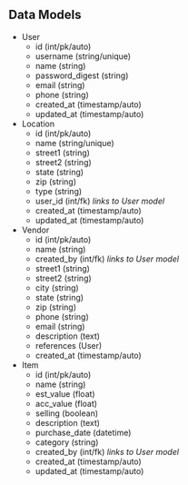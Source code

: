 ## Data Models 

* User 
  * id (int/pk/auto)
  * username (string/unique)
  * name (string)
  * password_digest (string) 
  * email (string) 
  * phone (string)
  * created_at (timestamp/auto)
  * updated_at (timestamp/auto)
* Location 
  * id (int/pk/auto)
  * name (string/unique)
  * street1 (string)
  * street2 (string) 
  * state (string) 
  * zip (string) 
  * type (string) 
  * user_id (int/fk) _links to User model_ 
  * created_at (timestamp/auto)
  * updated_at (timestamp/auto)
* Vendor 
  * id (int/pk/auto) 
  * name (string) 
  * created_by (int/fk) _links to User model_ 
  * street1 (string) 
  * street2 (string) 
  * city (string) 
  * state (string) 
  * zip (string) 
  * phone (string) 
  * email (string) 
  * description (text) 
  * references (User) 
  * created_at (timestamp/auto)
* Item 
  * id (int/pk/auto) 
  * name (string) 
  * est_value (float) 
  * acc_value (float) 
  * selling (boolean) 
  * description (text) 
  * purchase_date (datetime)
  * category (string) 
  * created_by (int/fk) _links to User model_ 
  * created_at (timestamp/auto)
  * updated_at (timestamp/auto)
